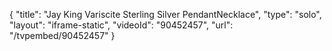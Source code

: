 {
    "title": "Jay King Variscite Sterling Silver PendantNecklace",
    "type": "solo",
    "layout": "iframe-static",
    "videoId": "90452457",
    "url": "\/tvpembed\/90452457"
}